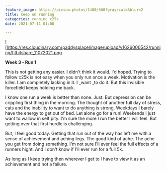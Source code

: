 ```yaml
---
feature_image: https://picsum.photos/1400/600?grayscale&blur=2
title: Keep on running
categories: running c25k
date: 2021-07-11 01:00

---
```

   
![https://res.cloudinary.com/paddysplace/image/upload/v1626000542/running/fitbitshare_11072021.png

**Week 3 - Run 1**

This is not getting any easier. I didn't think it would. I'd hoped. Trying to follow c25k is not easy when you only run once a week. Motivation is the killer. I am completely lacking in it. I _want _to do it. But this invisible forcefield keeps holding me back.

I know one run a week is better than none. Just. But depression can be crippling first thing in the morning. The thought of another full day of stress, cats and the inability to want to do anything is strong. Weekdays I barely have the energy to get out of bed. Let alone go for a run! Weekends I just want to wallow in self pity. I'm sure the more I run the better I will feel. But getting over that first hurdle is challenging. 

But, I feel good today. Getting that run out of the way has left me with a sense of achievement and aching legs. The good kind of ache. The ache you get from doing something.  I'm not sure I'll ever feel the full effects of a runners hight. And I don't know if I'll ever run for a full 5k. 

As long as I keep trying then wherever I get to I have to view it as an achievement and not a failure.
